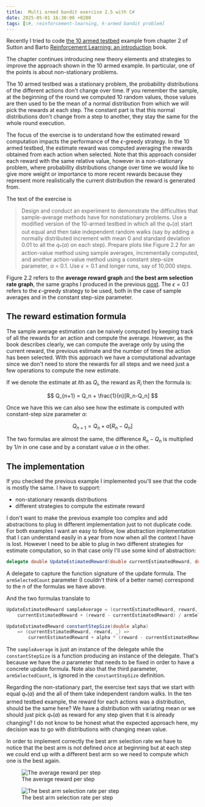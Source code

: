 ```yaml
---
title:  Multi armed bandit exercise 2.5 with C#
date: 2025-05-01 16:30:00 +0200
tags: [c#, reinforcement-learning, k-armed bandit problem]
---
```


Recently I tried to code [the 10 armed testbed](2025-04-27-ten-armed-testbed-with-c-sharp.md) example from chapter 2 of Sutton and Barto [Reinforcement Learning: an introduction](http://www.incompleteideas.net/book/the-book-2nd.html) book.

The chapter continues introducing new theory elements and strategies to improve the approach shown in the 10 armed example. In particular, one of the points is about non-stationary problems.

The 10 armed testbed was a stationary problem, the probability distributions of the different actions don't change over time. If you remember the sample, at the beginning of the round we computed 10 random values, those values are then used to be the mean of a normal distribution from which we will pick the rewards at each step. The constant part is that this normal distributions don't change from a step to another, they stay the same for the whole round execution.

The focus of the exercise is to understand how the estimated reward computation impacts the performance of the $\epsilon$-greedy strategy. In the 10 armed testbed, the estimate reward was computed averaging the rewards obtained from each action when selected. Note that this approach consider each reward with the same relative value, however in a non-stationary problem, where probability distributions change over time we would like to give more weight or importance to more recent rewards because they represent more realistically the current distribution the reward is generated from.

The text of the exercise is 

> Design and conduct an experiment to demonstrate the
difficulties that sample-average methods have for nonstationary problems. Use a modified
version of the 10-armed testbed in which all the $q_{*}(a)$ start out equal and then take
independent random walks (say by adding a normally distributed increment with mean 0
and standard deviation 0.01 to all the $q_{*}(a)$ on each step). Prepare plots like Figure 2.2
for an action-value method using sample averages, incrementally computed, and another
action-value method using a constant step-size parameter, $\alpha$ = 0.1. Use $\epsilon = 0.1$ and
longer runs, say of 10,000 steps.

Figure 2.2 refers to the **average reward graph** and **the best arm selection rate graph**, the same graphs I produced in the previous [post](2025-04-27-ten-armed-testbed-with-c-sharp.md). The $\epsilon=0.1$ refers to the $\epsilon$-greedy strategy to be used, both in the case of sample averages and in the constant step-size parameter.

<!-- truncate -->

## The reward estimation formula

The sample average estimation can be naively computed by keeping track of all the rewards for an action and compute the average. However, as the book describes clearly, we can compute the average only by using the current reward, the previous estimate and the number of times the action has been selected. With this approach we have a computational advantage since we don't need to store the rewards for all steps and we need just a few operations to compute the new estimate.

If we denote the estimate at $i$th as $Q_i$, the reward as $R_i$ then the formula is: 

$$
Q_{n+1} = Q_n + \frac{1}{n}[R_n-Q_n]
$$

Once we have this we can also see how the estimate is computed with constant-step size parameter $\alpha$:

$$
Q_{n+1} = Q_n + \alpha[R_n-Q_n]
$$

The two formulas are almost the same, the difference $R_n-Q_n$ is multiplied by $1/n$ in one case and by a constant value $\alpha$ in the other.

## The implementation

If you checked the previous example I implemented you'll see that the code is mostly the same. I have to support:
- non-stationary rewards distributions
- different strategies to compute the estimate reward

I don't want to make the previous example too complex and add abstractions to plug in different implementation just to not duplicate code. For both examples I want an easy to follow, low abstraction implementation that I can understand easily in a year from now when all the context I have is lost. However I need to be able to plug in two different strategies for estimate computation, so in that case only I'll use some kind of abstraction:

```csharp
delegate double UpdateEstimatedReward(double currentEstimatedReward, double reward, int armSelectedCount);
```

A delegate to capture the function signature of the update formula. The `armSelectedCount` parameter (I couldn't think of a better name) correspond to the $n$ of the formulas we have above.

And the two formulas translate to 

```csharp
UpdateEstimatedReward sampleAverage = (currentEstimatedReward, reward, armSelectedCount) =>
    currentEstimatedReward + (reward - currentEstimatedReward) / armSelectedCount;

UpdateEstimatedReward constantStepSize(double alpha)
    => (currentEstimatedReward, reward, _) =>
        currentEstimatedReward + alpha * (reward - currentEstimatedReward);
```

The `sampleAverage` is just an instance of the delegate while the `constantStepSize` is a function producing an instance of the delegate. That's because we have the $\alpha$ parameter that needs to be fixed in order to have a concrete update formula. Note also that the third parameter, `armSelectedCount`, is ignored in the `constantStepSize` definition.

Regarding the non-stationary part, the exercise text says that we start with equal $q_*(a)$ and the all of them take independent random walks. In the ten armed testbed example, the reward for each actions was a distribution, should be the same here? We have a distribution with variating mean or we should just pick $q_*(a)$ as reward for any step given that it is already changing? I do not know to be honest what the expected approach here, my decision was to go with distributions with changing mean value.

In order to implement correctly the best arm selection rate we have to notice that the best arm is not defined once at beginning but at each step we could end up with a different best arm so we need to compute which one is the best again.

<figure>
    <img style={{ margin:'0 auto', display:'block' }} alt="The average reward per step" src="/img/ex2-5_average_reward.png" /> 
  <figcaption>The average reward per step</figcaption>
</figure>

<figure>
    <img style={{ margin:'0 auto', display:'block' }} alt="The best arm selection rate per step" src="/img/ex2-5_best_arm_selection_rate.png" /> 
    <figcaption>The best arm selection rate per step</figcaption>
</figure>
